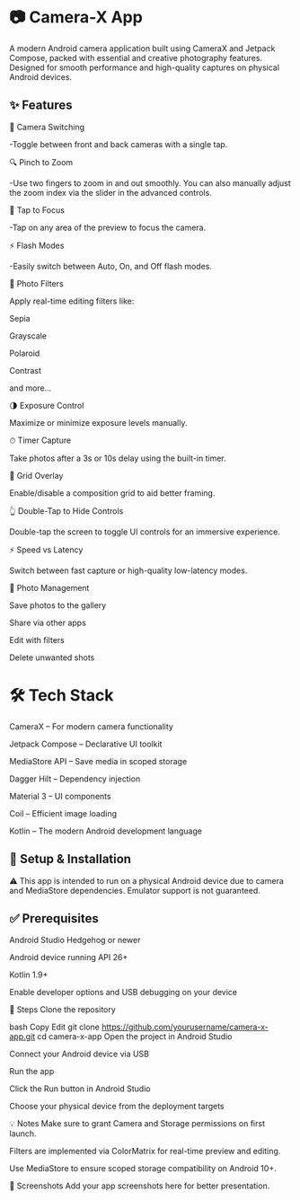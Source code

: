 # 📷 Camera-X App
A modern Android camera application built using CameraX and Jetpack Compose, packed with essential and creative photography features. Designed for smooth performance and high-quality captures on physical Android devices.

## ✨ Features
🔁 Camera Switching

-Toggle between front and back cameras with a single tap.

🔍 Pinch to Zoom

-Use two fingers to zoom in and out smoothly. You can also manually adjust the zoom index via the slider in the advanced controls.

🎯 Tap to Focus

-Tap on any area of the preview to focus the camera.

⚡ Flash Modes

-Easily switch between Auto, On, and Off flash modes.

🎨 Photo Filters

Apply real-time editing filters like:

Sepia

Grayscale

Polaroid

Contrast

and more...

🌗 Exposure Control

Maximize or minimize exposure levels manually.

⏱ Timer Capture

Take photos after a 3s or 10s delay using the built-in timer.

🧮 Grid Overlay

Enable/disable a composition grid to aid better framing.

👆 Double-Tap to Hide Controls

Double-tap the screen to toggle UI controls for an immersive experience.

⚡ Speed vs Latency

Switch between fast capture or high-quality low-latency modes.

💾 Photo Management

Save photos to the gallery

Share via other apps

Edit with filters

Delete unwanted shots

# 🛠 Tech Stack
CameraX – For modern camera functionality

Jetpack Compose – Declarative UI toolkit

MediaStore API – Save media in scoped storage

Dagger Hilt – Dependency injection

Material 3 – UI components

Coil – Efficient image loading

Kotlin – The modern Android development language

## 🚀 Setup & Installation
⚠️ This app is intended to run on a physical Android device due to camera and MediaStore dependencies. Emulator support is not guaranteed.

## ✅ Prerequisites
Android Studio Hedgehog or newer

Android device running API 26+

Kotlin 1.9+

Enable developer options and USB debugging on your device

🔧 Steps
Clone the repository

bash
Copy
Edit
git clone https://github.com/yourusername/camera-x-app.git
cd camera-x-app
Open the project in Android Studio

Connect your Android device via USB

Run the app

Click the Run button in Android Studio

Choose your physical device from the deployment targets


💡 Notes
Make sure to grant Camera and Storage permissions on first launch.

Filters are implemented via ColorMatrix for real-time preview and editing.

Use MediaStore to ensure scoped storage compatibility on Android 10+.

📸 Screenshots
Add your app screenshots here for better presentation.
